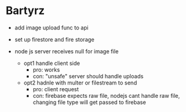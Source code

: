 # Bartyrz

- add image upload func to api
- set up firestore and fire storage


- node js server receives null for image file
    - opt1 handle client side
        - pro: works
        - con: "unsafe" server should handle uploads
    - opt2 hadnle with multer or filestream to send
        - pro: client request
        - con: firebase expects raw file, nodejs cant handle raw file, changing file type will get passed to firebase



